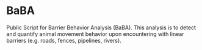 # BaBA
Public Script for Barrier Behavior Analysis (BaBA). This analysis is to detect and quantify animal movement behavior upon encountering with linear barriers (e.g. roads, fences, pipelines, rivers).
